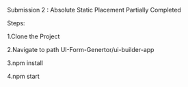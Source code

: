 Submission 2 : Absolute Static Placement Partially Completed

Steps:

1.Clone the Project

2.Navigate to path UI-Form-Genertor/ui-builder-app

3.npm install

4.npm start

